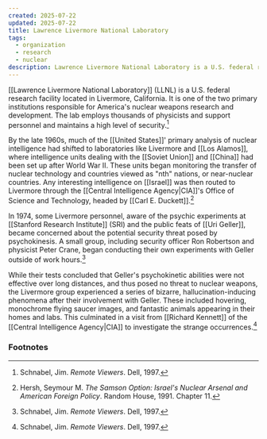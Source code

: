 ```yaml
---
created: 2025-07-22
updated: 2025-07-22
title: Lawrence Livermore National Laboratory
tags:
  - organization
  - research
  - nuclear
description: Lawrence Livermore National Laboratory is a U.S. federal research facility responsible for nuclear weapons research and development, which also had a brief involvement with psychic phenomena.
---
```

[[Lawrence Livermore National Laboratory]] (LLNL) is a U.S. federal research facility located in Livermore, California. It is one of the two primary institutions responsible for America's nuclear weapons research and development. The lab employs thousands of physicists and support personnel and maintains a high level of security.[^1]

By the late 1960s, much of the [[United States]]' primary analysis of nuclear intelligence had shifted to laboratories like Livermore and [[Los Alamos]], where intelligence units dealing with the [[Soviet Union]] and [[China]] had been set up after World War II. These units began monitoring the transfer of nuclear technology and countries viewed as "nth" nations, or near-nuclear countries. Any interesting intelligence on [[Israel]] was then routed to Livermore through the [[Central Intelligence Agency|CIA]]'s Office of Science and Technology, headed by [[Carl E. Duckett]].[^2]

In 1974, some Livermore personnel, aware of the psychic experiments at [[Stanford Research Institute]] (SRI) and the public feats of [[Uri Geller]], became concerned about the potential security threat posed by psychokinesis. A small group, including security officer Ron Robertson and physicist Peter Crane, began conducting their own experiments with Geller outside of work hours.[^1]

While their tests concluded that Geller's psychokinetic abilities were not effective over long distances, and thus posed no threat to nuclear weapons, the Livermore group experienced a series of bizarre, hallucination-inducing phenomena after their involvement with Geller. These included hovering, monochrome flying saucer images, and fantastic animals appearing in their homes and labs. This culminated in a visit from [[Richard Kennett]] of the [[Central Intelligence Agency|CIA]] to investigate the strange occurrences.[^1]

### Footnotes

[^1]: Schnabel, Jim. *Remote Viewers*. Dell, 1997.
[^2]: Hersh, Seymour M. *The Samson Option: Israel's Nuclear Arsenal and American Foreign Policy*. Random House, 1991. Chapter 11.